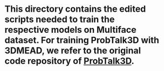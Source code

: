# This directory contains the edited scripts needed to train the respective models on Multiface dataset. For training ProbTalk3D with 3DMEAD, we refer to the original code repository of [ProbTalk3D](https://github.com/uuembodiedsocialai/ProbTalk3D/tree/main). 